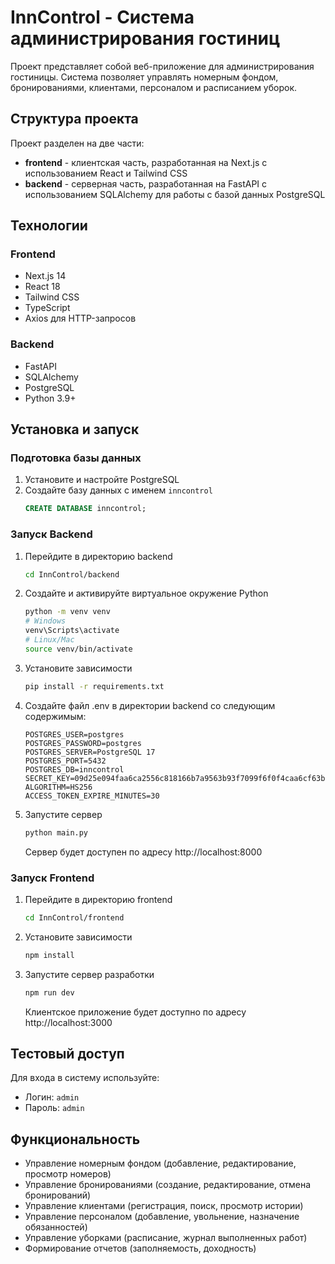 # InnControl - Система администрирования гостиниц

Проект представляет собой веб-приложение для администрирования гостиницы. Система позволяет управлять номерным фондом, бронированиями, клиентами, персоналом и расписанием уборок.

## Структура проекта

Проект разделен на две части:
- **frontend** - клиентская часть, разработанная на Next.js с использованием React и Tailwind CSS
- **backend** - серверная часть, разработанная на FastAPI с использованием SQLAlchemy для работы с базой данных PostgreSQL

## Технологии

### Frontend
- Next.js 14
- React 18
- Tailwind CSS
- TypeScript
- Axios для HTTP-запросов

### Backend
- FastAPI
- SQLAlchemy
- PostgreSQL
- Python 3.9+

## Установка и запуск

### Подготовка базы данных
1. Установите и настройте PostgreSQL
2. Создайте базу данных с именем `inncontrol`
   ```sql
   CREATE DATABASE inncontrol;
   ```

### Запуск Backend
1. Перейдите в директорию backend
   ```bash
   cd InnControl/backend
   ```

2. Создайте и активируйте виртуальное окружение Python
   ```bash
   python -m venv venv
   # Windows
   venv\Scripts\activate
   # Linux/Mac
   source venv/bin/activate
   ```

3. Установите зависимости
   ```bash
   pip install -r requirements.txt
   ```

4. Создайте файл .env в директории backend со следующим содержимым:
   ```
   POSTGRES_USER=postgres
   POSTGRES_PASSWORD=postgres
   POSTGRES_SERVER=PostgreSQL 17
   POSTGRES_PORT=5432
   POSTGRES_DB=inncontrol
   SECRET_KEY=09d25e094faa6ca2556c818166b7a9563b93f7099f6f0f4caa6cf63b88e8d3e7
   ALGORITHM=HS256
   ACCESS_TOKEN_EXPIRE_MINUTES=30
   ```


5. Запустите сервер
   ```bash
   python main.py
   ```
   Сервер будет доступен по адресу http://localhost:8000

### Запуск Frontend
1. Перейдите в директорию frontend
   ```bash
   cd InnControl/frontend
   ```

2. Установите зависимости
   ```bash
   npm install
   ```

3. Запустите сервер разработки
   ```bash
   npm run dev
   ```
   Клиентское приложение будет доступно по адресу http://localhost:3000

## Тестовый доступ

Для входа в систему используйте:
- Логин: `admin`
- Пароль: `admin`

## Функциональность

- Управление номерным фондом (добавление, редактирование, просмотр номеров)
- Управление бронированиями (создание, редактирование, отмена бронирований)
- Управление клиентами (регистрация, поиск, просмотр истории)
- Управление персоналом (добавление, увольнение, назначение обязанностей)
- Управление уборками (расписание, журнал выполненных работ)
- Формирование отчетов (заполняемость, доходность) 